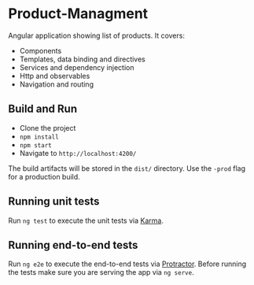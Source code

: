 # Product-Managment
Angular application showing list of products. 
It covers:
- Components
- Templates, data binding and directives
- Services and dependency injection
- Http and observables
- Navigation and routing

## Build and Run
- Clone the project
- `npm install`
- `npm start`
- Navigate to `http://localhost:4200/`

The build artifacts will be stored in the `dist/` directory. Use the `-prod` flag for a production build.

## Running unit tests
Run `ng test` to execute the unit tests via [Karma](https://karma-runner.github.io/latest/index.html).

## Running end-to-end tests
Run `ng e2e` to execute the end-to-end tests via [Protractor](http://www.protractortest.org/#/). Before running the tests make sure you are serving the app via `ng serve`.
